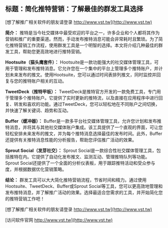 ## **标题：简化推特营销：了解最佳的群发工具选择**

[想了解推广相关软件的朋友请登录 http://www.vst.tw](http://www.vst.tw)

**简介：**
推特是当今社交媒体中最受欢迎的平台之一，许多企业和个人都将其作为营销和推广的重要渠道。然而，手动发布推特消息可能会非常耗时且繁琐。为了简化推特营销工作流程，使用群发工具是一个明智的选择。本文将介绍几种最佳的群发工具，帮助您更高效地进行推特营销。

**Hootsuite（猫头鹰套件）：**
Hootsuite是一款功能强大的社交媒体管理工具，可用于管理和发布推特消息。它允许您在一个集中的平台上管理多个推特账户，并计划未来发布的推文。使用Hootsuite，您可以通过时间表排列推文，同时监控并回复与您的推特账户相关的互动。

**TweetDeck（推特甲板）：**
TweetDeck是推特官方开发的一款免费工具，专门用于管理多个推特账户。它提供了实时更新的推特流，以及直接在应用程序中进行回复、转发和喜欢的功能。通过TweetDeck，您可以轻松地在不同账户之间切换，并快速了解关键词、趋势和互动。

**Buffer（缓冲器）：**
Buffer是一款多平台社交媒体管理工具，允许您计划和发布推特消息，并将其与其他社交媒体账户集成。该工具提供了一个直观的界面，可让您轻松安排未来发布的推文，并为每个推特消息选择最佳的发布时间。此外，Buffer还提供有关推特消息性能的分析报告，帮助您评估推广活动的效果。

**Sprout Social（发芽社交）：**
Sprout Social是一款综合性社交媒体管理工具，包括推特在内。它提供了自动化发布推文、监测互动、管理推特队列等功能。Sprout Social还提供了一个全面的分析仪表板，用于跟踪推特活动和受众参与度，并根据数据优化营销策略。

**结论：**
群发工具可以大大简化推特营销流程，节省时间和精力。通过使用Hootsuite、TweetDeck、Buffer或Sprout Social等工具，您可以更高效地管理和发布推特消息，并了解推广活动的效果。选择最适合您需求的工具，并开始简化您的推特营销工作吧！

[想了解推广相关软件的朋友请登录 http://www.vst.tw](http://www.vst.tw)


[访问软件官网 http://www.vst.tw](http://www.vst.tw)
